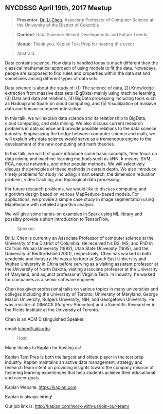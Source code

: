 ## NYCDSSG April 19th, 2017 Meetup

> **Presentor**:		[Dr. Li Chen](http://www.udc.edu/research/facultystaff-profiles/li-chen-phd/), Associate Professor of Computer Science at the University of the District of Columbia

> **Content**:			Data Science: Recent Developments and Future Trends

> **Venue**:			Thank you, Kaplan Test Prep for hosting this event

> Abstract: 

Data contains science. How data is handled today is much different than the classical mathematical approach of using models to fit the data. Nowadays, people are supposed to find rules and properties within the data set and sometimes among different types of data sets.

Data science is about the study of: (1) The science of data, (2) Knowledge extraction from massive data sets (BigData) mainly using machine learning, (3) Data and data set relations, (4) BigData processing including tools such as Hadoop and Spark on cloud computing, and (5) Visualization of massive data and human–computer interaction.

In this talk, we will explain data science and its relationship to BigData, cloud computing, and data mining. We also discuss current research problems in data science and provide possible relations to the data science industry. Emphasizing the bridge between computer science and math, we will explain why data science would serve as a tremendous engine to the development of the new computing and math theories.

In this talk, we will first quick introduce some basic concepts, then focus on data mining and machine learning methods such as kNN, k-means, SVM, PCA, neural networks, and other popular methods. We will selectively discuss the principles of these methods in certain depth. We also introduce timely problems for study including: smart search, the dimension reduction problem, video tracking, and topological data processing.

For future research problems, we would like to discuss computing and algorithm design based on various MapReduce-based models. For applications, we provide a simple case study in image segmentation using MapReduce with detailed algorithm analysis.

We will give some hands-on examples in Spark using ML library and possibly provide a short introduction to TensorFlow.

> Speaker:

Dr. Li Chen is currently an Associate Professor of computer science at the University of the District of Columbia. He received his BS, MS, and PhD in CS from Wuhan University (1982), Utah State University (1995), and the University of Bedfordshire (2001), respectively.  Chen has worked in both academia and industry. He was a lecturer at South East University and Wuhan University in China before serving as a visiting assistant professor at the University of North Dakota, visiting associate professor at the University of Maryland, and adjunct professor at Virginia Tech. In industry, he worked for companies as a senior software engineer.

Chen has given professional talks on various topics in many universities and colleges including the University of Toronto, University of Maryland, George Mason University, Rutgers University, NIH, and Georgetown University.  He was a visitor of DIMACS (Rutgers-Princeton) and a Scientific Researcher in the Fields Institute at the University of Toronto.

Chen is an ACM Distinguished Speaker.

email: lchen@udc.edu

> Host:

Many thanks to Kaplan for hosting us!

Kaplan Test Prep is both the largest and oldest player in the test prep industry.  Kaplan maintains an active data management, strategy and research team intent on providing insights toward the company mission of fostering learning experiences that help students achieve their educational and career goals.

Kaplan Website: https://kaplan.com

Kaplan is always hiring!

Our job link is: http://kaplan.com/work-with-us/join-our-team/

